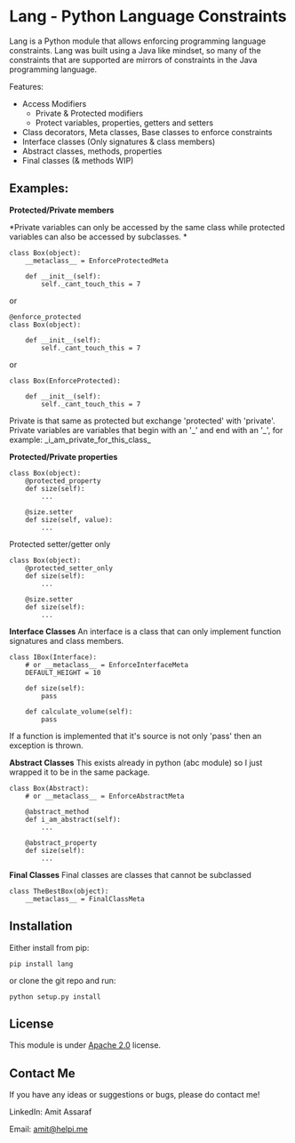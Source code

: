 Lang - Python Language Constraints
=============================

Lang is a Python module that allows enforcing programming language constraints. Lang was built using a Java like mindset, so many of the constraints that are supported are mirrors of constraints in the Java programming language.

Features:

 - Access Modifiers
	 - Private & Protected modifiers
	 - Protect variables, properties, getters and setters
 - Class decorators, Meta classes, Base classes to enforce constraints
 -  Interface classes (Only signatures & class members)
 - Abstract classes, methods, properties
 - Final classes (& methods WIP)

Examples:
--------------
**Protected/Private members**

*Private variables can only be accessed by the same class while protected variables can also be accessed by subclasses. *

    class Box(object):
	    __metaclass__ = EnforceProtectedMeta
	    
	    def __init__(self):
	        self._cant_touch_this = 7
or
    
    @enforce_protected
    class Box(object):
	    
	    def __init__(self):
	        self._cant_touch_this = 7
or
    
    class Box(EnforceProtected):
	    
	    def __init__(self):
	        self._cant_touch_this = 7
Private is that same as protected but exchange 'protected' with 'private'.  Private variables are variables that begin with an '\_' and end with an '\_',  for example:  \_i_am_private_for_this_class\_

**Protected/Private properties**

    class Box(object):
	    @protected_property
	    def size(self):
		    ...
		
		@size.setter
		def size(self, value):
			...
Protected setter/getter only

    class Box(object):
	    @protected_setter_only
	    def size(self):
		    ...

		@size.setter
		def size(self):
			...
**Interface Classes**
An interface is a class that can only implement function signatures and class members.

    class IBox(Interface):
	    # or __metaclass__ = EnforceInterfaceMeta
	    DEFAULT_HEIGHT = 10
	    
	    def size(self):
		    pass
		    
		def calculate_volume(self):
			pass
			
If a function is implemented that it's source is not only 'pass' then an exception is thrown.

**Abstract Classes**
This exists already in python  (abc module) so I just wrapped it to be in the same package.

    class Box(Abstract): 
	    # or __metaclass__ = EnforceAbstractMeta
	    
	    @abstract_method
	    def i_am_abstract(self):
		    ...
		
		@abstract_property
		def size(self):
			...

**Final Classes**
Final classes are classes that cannot be subclassed

    class TheBestBox(object):
	    __metaclass__ = FinalClassMeta

Installation
----------------

Either install from pip:

    pip install lang

or clone the git repo and run:

    python setup.py install

License
----------
This module is under [Apache 2.0](http://www.apache.org/licenses/LICENSE-2.0) license. 


Contact Me
----------------

If you have any ideas or suggestions or bugs, please do contact me!

LinkedIn: Amit Assaraf

Email: amit@helpi.me
